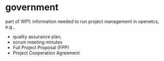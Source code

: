 government
==========

part of WP1: information needed to run project management in openetcs, e.g., 
* quality assurance plan, 
* scrum meeting minutes
* Full Project Proposal (FPP)
* Project Cooperation Agreement
